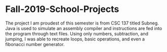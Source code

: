 # Fall-2019-School-Projects
The project I am proudest of this semester is from CSC 137 titled Subneg. Java is used to simulate an assembly compiler and instructions are fed into the program through text files. Using only numbers, subtraction, and jumping, I was able to recreate loops, basic operations, and even a fibonacci number generator.
